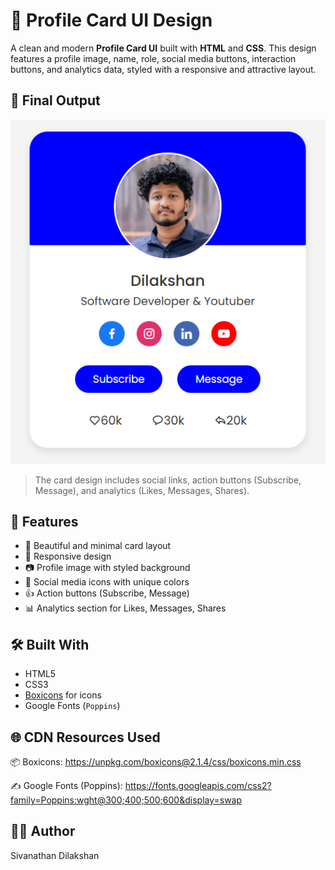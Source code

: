 # 👤 Profile Card UI Design
A clean and modern **Profile Card UI** built with **HTML** and **CSS**. This design features a profile image, name, role, social media buttons, interaction buttons, and analytics data, styled with a responsive and attractive layout.

## 📸 Final Output
![Final Output](Images/img.png)
> The card design includes social links, action buttons (Subscribe, Message), and analytics (Likes, Messages, Shares).

## 🚀 Features
- 🎨 Beautiful and minimal card layout
- 📱 Responsive design
- 📷 Profile image with styled background
- 🔗 Social media icons with unique colors
- 👍 Action buttons (Subscribe, Message)
- 📊 Analytics section for Likes, Messages, Shares

## 🛠️ Built With
- HTML5
- CSS3
- [Boxicons](https://boxicons.com/) for icons
- Google Fonts (`Poppins`)

## 🌐 CDN Resources Used
📦 Boxicons:
https://unpkg.com/boxicons@2.1.4/css/boxicons.min.css

✍️ Google Fonts (Poppins):
https://fonts.googleapis.com/css2?family=Poppins:wght@300;400;500;600&display=swap

## 🙋‍♂️ Author
Sivanathan Dilakshan
